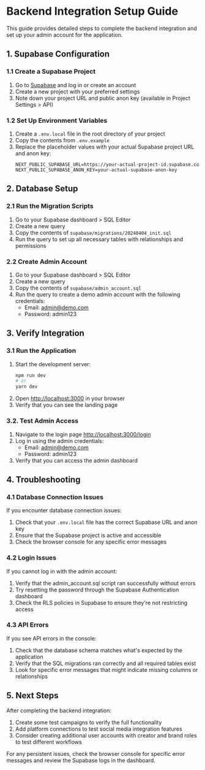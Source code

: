 # Backend Integration Setup Guide

This guide provides detailed steps to complete the backend integration and set up your admin account for the application.

## 1. Supabase Configuration

### 1.1 Create a Supabase Project

1. Go to [Supabase](https://supabase.com) and log in or create an account
2. Create a new project with your preferred settings
3. Note down your project URL and public anon key (available in Project Settings > API)

### 1.2 Set Up Environment Variables

1. Create a `.env.local` file in the root directory of your project
2. Copy the contents from `.env.example`
3. Replace the placeholder values with your actual Supabase project URL and anon key:
   ```
   NEXT_PUBLIC_SUPABASE_URL=https://your-actual-project-id.supabase.co
   NEXT_PUBLIC_SUPABASE_ANON_KEY=your-actual-supabase-anon-key
   ```

## 2. Database Setup

### 2.1 Run the Migration Scripts

1. Go to your Supabase dashboard > SQL Editor
2. Create a new query
3. Copy the contents of `supabase/migrations/20240404_init.sql`
4. Run the query to set up all necessary tables with relationships and permissions

### 2.2 Create Admin Account

1. Go to your Supabase dashboard > SQL Editor
2. Create a new query
3. Copy the contents of `supabase/admin_account.sql`
4. Run the query to create a demo admin account with the following credentials:
   - Email: admin@demo.com
   - Password: admin123

## 3. Verify Integration

### 3.1 Run the Application

1. Start the development server:
   ```bash
   npm run dev
   # or
   yarn dev
   ```
2. Open [http://localhost:3000](http://localhost:3000) in your browser
3. Verify that you can see the landing page

### 3.2. Test Admin Access

1. Navigate to the login page [http://localhost:3000/login](http://localhost:3000/login)
2. Log in using the admin credentials:
   - Email: admin@demo.com
   - Password: admin123
3. Verify that you can access the admin dashboard

## 4. Troubleshooting

### 4.1 Database Connection Issues

If you encounter database connection issues:

1. Check that your `.env.local` file has the correct Supabase URL and anon key
2. Ensure that the Supabase project is active and accessible
3. Check the browser console for any specific error messages

### 4.2 Login Issues

If you cannot log in with the admin account:

1. Verify that the admin_account.sql script ran successfully without errors
2. Try resetting the password through the Supabase Authentication dashboard
3. Check the RLS policies in Supabase to ensure they're not restricting access

### 4.3 API Errors

If you see API errors in the console:

1. Check that the database schema matches what's expected by the application
2. Verify that the SQL migrations ran correctly and all required tables exist
3. Look for specific error messages that might indicate missing columns or relationships

## 5. Next Steps

After completing the backend integration:

1. Create some test campaigns to verify the full functionality
2. Add platform connections to test social media integration features
3. Consider creating additional user accounts with creator and brand roles to test different workflows

For any persistent issues, check the browser console for specific error messages and review the Supabase logs in the dashboard. 